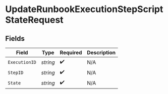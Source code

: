 # UpdateRunbookExecutionStepScriptStateRequest


## Fields

| Field              | Type               | Required           | Description        |
| ------------------ | ------------------ | ------------------ | ------------------ |
| `ExecutionID`      | *string*           | :heavy_check_mark: | N/A                |
| `StepID`           | *string*           | :heavy_check_mark: | N/A                |
| `State`            | *string*           | :heavy_check_mark: | N/A                |